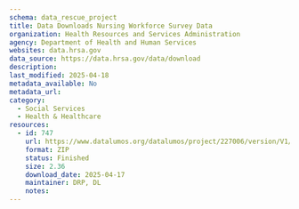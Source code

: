```yaml
---
schema: data_rescue_project 
title: Data Downloads Nursing Workforce Survey Data
organization: Health Resources and Services Administration
agency: Department of Health and Human Services
websites: data.hrsa.gov
data_source: https://data.hrsa.gov/data/download
description: 
last_modified: 2025-04-18
metadata_available: No
metadata_url: 
category:
  - Social Services 
  - Health & Healthcare 
resources:
  - id: 747
    url: https://www.datalumos.org/datalumos/project/227006/version/V1/view
    format: ZIP
    status: Finished
    size: 2.36
    download_date: 2025-04-17
    maintainer: DRP, DL
    notes: 
---
```

